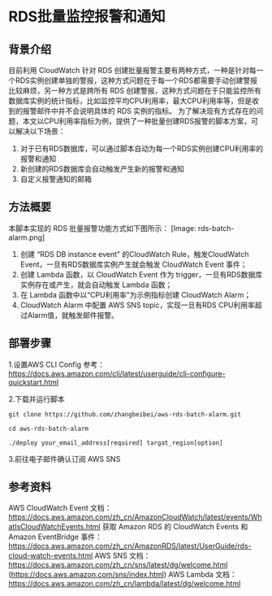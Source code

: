 # RDS批量监控报警和通知

## 背景介绍
目前利用 CloudWatch 针对 RDS 创建批量报警主要有两种方式，一种是针对每一个RDS实例创建单独的警报，这种方式问题在于每一个RDS都需要手动创建警报比较麻烦，另一种方式是跨所有 RDS 创建警报，这种方式问题在于只能监控所有数据库实例的统计指标，比如监控平均CPU利用率，最大CPU利用率等，但是收到的报警邮件中并不会说明具体的 RDS 实例的指标。
为了解决现有方式存在的问题，本文以CPU利用率指标为例，提供了一种批量创建RDS报警的脚本方案，可以解决以下场景：

1. 对于已有RDS数据库，可以通过脚本自动为每一个RDS实例创建CPU利用率的报警和通知
2. 新创建的RDS数据库会自动触发产生新的报警和通知
3. 自定义报警通知的邮箱

## 方法概要
本脚本实现的 RDS 批量报警功能方式如下图所示：
[Image: rds-batch-alarm.png]
1. 创建 “RDS DB instance event” 的CloudWatch Rule，触发CloudWatch Event，一旦有RDS数据库实例产生就会触发 CloudWatch Event 事件；
2. 创建 Lambda 函数，以 CloudWatch Event 作为 trigger，一旦有RDS数据库实例存在或产生，就会自动触发 Lambda 函数；
3. 在 Lambda 函数中以“CPU利用率”为示例指标创建 CloudWatch Alarm；
4. CloudWatch Alarm 中配置 AWS SNS topic，实现一旦有RDS CPU利用率超过Alarm值，就触发邮件报警。

## 部署步骤

1.设置AWS CLI Config
参考：https://docs.aws.amazon.com/cli/latest/userguide/cli-configure-quickstart.html

2.下载并运行脚本

`git clone https://github.com/zhangbeibei/aws-rds-batch-alarm.git`

`cd aws-rds-batch-alarm`

`./deploy your_email_address[required] targat_region[option]`

3.前往电子邮件确认订阅 AWS SNS 

## 参考资料
AWS CloudWatch Event 文档：https://docs.aws.amazon.com/zh_cn/AmazonCloudWatch/latest/events/WhatIsCloudWatchEvents.html
获取 Amazon RDS 的 CloudWatch Events 和 Amazon EventBridge 事件：https://docs.aws.amazon.com/zh_cn/AmazonRDS/latest/UserGuide/rds-cloud-watch-events.html
AWS SNS 文档：https://docs.aws.amazon.com/zh_cn/sns/latest/dg/welcome.html (https://docs.aws.amazon.com/sns/index.html)
AWS Lambda 文档：https://docs.aws.amazon.com/zh_cn/lambda/latest/dg/welcome.html

